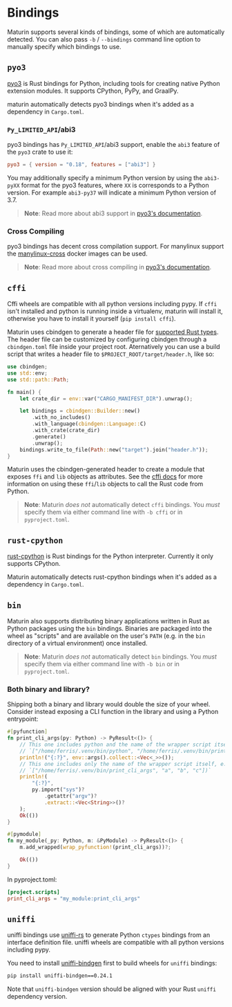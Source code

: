 # Bindings

Maturin supports several kinds of bindings, some of which are automatically
detected. You can also pass `-b` / `--bindings` command line option to manually
specify which bindings to use.

## `pyo3`

[pyo3](https://github.com/PyO3/pyo3) is Rust bindings for Python,
including tools for creating native Python extension modules.
It supports CPython, PyPy, and GraalPy.

maturin automatically detects pyo3 bindings when it's added as a dependency in `Cargo.toml`.

### `Py_LIMITED_API`/abi3

pyo3 bindings has `Py_LIMITED_API`/abi3 support, enable the `abi3` feature of the `pyo3` crate to use it:

```toml
pyo3 = { version = "0.18", features = ["abi3"] }
```

You may additionally specify a minimum Python version by using the `abi3-pyXX`
format for the pyo3 features, where `XX` is corresponds to a Python version.
For example `abi3-py37` will indicate a minimum Python version of 3.7.

> **Note**: Read more about abi3 support in [pyo3's
> documentation](https://pyo3.rs/latest/building_and_distribution.html#py_limited_apiabi3).

### Cross Compiling

pyo3 bindings has decent cross compilation support.
For manylinux support the [manylinux-cross](https://github.com/rust-cross/manylinux-cross) docker images can be used.

> **Note**: Read more about cross compiling in [pyo3's
> documentation](https://pyo3.rs/latest/building_and_distribution.html#cross-compiling).

## `cffi`

Cffi wheels are compatible with all python versions including pypy. If `cffi`
isn't installed and python is running inside a virtualenv, maturin will install
it, otherwise you have to install it yourself (`pip install cffi`).

Maturin uses cbindgen to generate a header file for [supported Rust
types](https://github.com/eqrion/cbindgen/blob/master/docs.md#supported-types).
The header file can be customized by configuring cbindgen through a
`cbindgen.toml` file inside your project root. Aternatively you can use a build
script that writes a header file to `$PROJECT_ROOT/target/header.h`, like so:

```rust
use cbindgen;
use std::env;
use std::path::Path;

fn main() {
    let crate_dir = env::var("CARGO_MANIFEST_DIR").unwrap();

    let bindings = cbindgen::Builder::new()
        .with_no_includes()
        .with_language(cbindgen::Language::C)
        .with_crate(crate_dir)
        .generate()
        .unwrap();
    bindings.write_to_file(Path::new("target").join("header.h"));
}
```

Maturin uses the cbindgen-generated header to create a module that exposes `ffi` and
`lib` objects as attributes. See the [cffi docs](https://cffi.readthedocs.io/en/latest/using.html)
for more information on using these `ffi`/`lib` objects to call the Rust code
from Python.

> **Note**: Maturin _does not_ automatically detect `cffi` bindings. You _must_
> specify them via either command line with `-b cffi` or in `pyproject.toml`.

## `rust-cpython`

[rust-cpython](https://github.com/dgrunwald/rust-cpython) is Rust bindings for
the Python interpreter. Currently it only supports CPython.

Maturin automatically detects rust-cpython bindings when it's added as a
dependency in `Cargo.toml`.

## `bin`

Maturin also supports distributing binary applications written in Rust as
Python packages using the `bin` bindings. Binaries are packaged into the wheel
as "scripts" and are available on the user's `PATH` (e.g. in the `bin`
directory of a virtual environment) once installed.

> **Note**: Maturin _does not_ automatically detect `bin` bindings. You _must_
> specify them via either command line with `-b bin` or in `pyproject.toml`.

### Both binary and library?

Shipping both a binary and library would double the size of your wheel. Consider instead exposing a CLI function in the library and using a Python entrypoint:

```rust
#[pyfunction]
fn print_cli_args(py: Python) -> PyResult<()> {
    // This one includes python and the name of the wrapper script itself, e.g.
    // `["/home/ferris/.venv/bin/python", "/home/ferris/.venv/bin/print_cli_args", "a", "b", "c"]`
    println!("{:?}", env::args().collect::<Vec<_>>());
    // This one includes only the name of the wrapper script itself, e.g.
    // `["/home/ferris/.venv/bin/print_cli_args", "a", "b", "c"])`
    println!(
        "{:?}",
        py.import("sys")?
            .getattr("argv")?
            .extract::<Vec<String>>()?
    );
    Ok(())
}

#[pymodule]
fn my_module(_py: Python, m: &PyModule) -> PyResult<()> {
    m.add_wrapped(wrap_pyfunction!(print_cli_args))?;

    Ok(())
}
```

In pyproject.toml:

```toml
[project.scripts]
print_cli_args = "my_module:print_cli_args"
```

## `uniffi`

uniffi bindings use [uniffi-rs](https://mozilla.github.io/uniffi-rs/) to generate Python `ctypes` bindings
from an interface definition file. uniffi wheels are compatible with all python versions including pypy.

You need to install [uniffi-bindgen](https://mozilla.github.io/uniffi-rs/tutorial/Prerequisites.html#the-uniffi-bindgen-cli-tool) first to build wheels for `uniffi` bindings:

```bash
pip install uniffi-bindgen==0.24.1
```

Note that `uniffi-bindgen` version should be aligned with your Rust `uniffi` dependency version.
